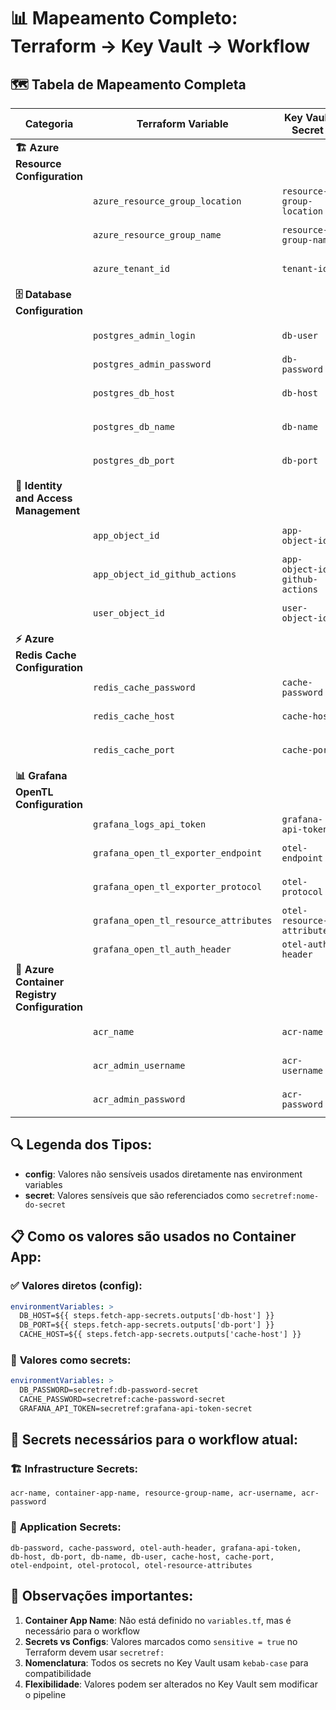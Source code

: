 # 📊 Mapeamento Completo: Terraform → Key Vault → Workflow

## 🗺️ **Tabela de Mapeamento Completa**

| **Categoria** | **Terraform Variable** | **Key Vault Secret** | **Uso no Workflow** | **Tipo** |
|--------------|------------------------|---------------------|-------------------|----------|
| **🏗️ Azure Resource Configuration** |
| | `azure_resource_group_location` | `resource-group-location` | `${{ steps.fetch-infra-secrets.outputs['resource-group-location'] }}` | config |
| | `azure_resource_group_name` | `resource-group-name` | `${{ steps.fetch-infra-secrets.outputs['resource-group-name'] }}` | config |
| | `azure_tenant_id` | `tenant-id` | `${{ steps.fetch-infra-secrets.outputs['tenant-id'] }}` | config |
| **🗄️ Database Configuration** |
| | `postgres_admin_login` | `db-user` | `${{ steps.fetch-app-secrets.outputs['db-user'] }}` | config |
| | `postgres_admin_password` | `db-password` | `secretref:db-password-secret` | secret |
| | `postgres_db_host` | `db-host` | `${{ steps.fetch-app-secrets.outputs['db-host'] }}` | config |
| | `postgres_db_name` | `db-name` | `${{ steps.fetch-app-secrets.outputs['db-name'] }}` | config |
| | `postgres_db_port` | `db-port` | `${{ steps.fetch-app-secrets.outputs['db-port'] }}` | config |
| **👥 Identity and Access Management** |
| | `app_object_id` | `app-object-id` | `${{ steps.fetch-infra-secrets.outputs['app-object-id'] }}` | config |
| | `app_object_id_github_actions` | `app-object-id-github-actions` | `${{ steps.fetch-infra-secrets.outputs['app-object-id-github-actions'] }}` | config |
| | `user_object_id` | `user-object-id` | `${{ steps.fetch-infra-secrets.outputs['user-object-id'] }}` | config |
| **⚡ Azure Redis Cache Configuration** |
| | `redis_cache_password` | `cache-password` | `secretref:cache-password-secret` | secret |
| | `redis_cache_host` | `cache-host` | `${{ steps.fetch-app-secrets.outputs['cache-host'] }}` | config |
| | `redis_cache_port` | `cache-port` | `${{ steps.fetch-app-secrets.outputs['cache-port'] }}` | config |
| **📊 Grafana OpenTL Configuration** |
| | `grafana_logs_api_token` | `grafana-api-token` | `secretref:grafana-api-token-secret` | secret |
| | `grafana_open_tl_exporter_endpoint` | `otel-endpoint` | `${{ steps.fetch-app-secrets.outputs['otel-endpoint'] }}` | config |
| | `grafana_open_tl_exporter_protocol` | `otel-protocol` | `${{ steps.fetch-app-secrets.outputs['otel-protocol'] }}` | config |
| | `grafana_open_tl_resource_attributes` | `otel-resource-attributes` | `${{ steps.fetch-app-secrets.outputs['otel-resource-attributes'] }}` | config |
| | `grafana_open_tl_auth_header` | `otel-auth-header` | `secretref:otel-auth-header-secret` | secret |
| **🐳 Azure Container Registry Configuration** |
| | `acr_name` | `acr-name` | `${{ steps.fetch-infra-secrets.outputs['acr-name'] }}` | config |
| | `acr_admin_username` | `acr-username` | `${{ steps.fetch-infra-secrets.outputs['acr-username'] }}` | config |
| | `acr_admin_password` | `acr-password` | `${{ steps.fetch-infra-secrets.outputs['acr-password'] }}` | secret |

## 🔍 **Legenda dos Tipos:**

- **config**: Valores não sensíveis usados diretamente nas environment variables
- **secret**: Valores sensíveis que são referenciados como `secretref:nome-do-secret`

## 📋 **Como os valores são usados no Container App:**

### ✅ **Valores diretos (config):**
```yaml
environmentVariables: >
  DB_HOST=${{ steps.fetch-app-secrets.outputs['db-host'] }}
  DB_PORT=${{ steps.fetch-app-secrets.outputs['db-port'] }}
  CACHE_HOST=${{ steps.fetch-app-secrets.outputs['cache-host'] }}
```

### 🔐 **Valores como secrets:**
```yaml
environmentVariables: >
  DB_PASSWORD=secretref:db-password-secret
  CACHE_PASSWORD=secretref:cache-password-secret
  GRAFANA_API_TOKEN=secretref:grafana-api-token-secret
```

## 🎯 **Secrets necessários para o workflow atual:**

### 🏗️ **Infrastructure Secrets:**
```
acr-name, container-app-name, resource-group-name, acr-username, acr-password
```

### 📱 **Application Secrets:**
```
db-password, cache-password, otel-auth-header, grafana-api-token, 
db-host, db-port, db-name, db-user, cache-host, cache-port, 
otel-endpoint, otel-protocol, otel-resource-attributes
```

## 📝 **Observações importantes:**

1. **Container App Name**: Não está definido no `variables.tf`, mas é necessário para o workflow
2. **Secrets vs Configs**: Valores marcados como `sensitive = true` no Terraform devem usar `secretref:`
3. **Nomenclatura**: Todos os secrets no Key Vault usam `kebab-case` para compatibilidade
4. **Flexibilidade**: Valores podem ser alterados no Key Vault sem modificar o pipeline
